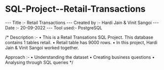 # SQL-Project--Retail-Transactions


--- Title :-        Retail Transactions
--- Created by :-   Hardi Jain & Vinit Sangoi
--- Date :-         20-09-2022
--- Tool used:-     PostgreSQL

/*
Description :- 
		• This is a Retail Transations SQL Project. This database contains 1 tables retail.
		• Retail table has 9000 rows.
		• In this project, Hardi Jain & Vinit Sangoi worked together.
		
Approach :- 
		• Understanding the dataset
		• Creating business questions
		• Analysing through SQL queries
*/
